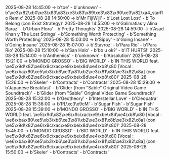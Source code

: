 2025-08-28 14:45:00 -> b'toe' - b'unknown' - b'\xe3\x82\xb0\xe3\x83\x83\xe3\x83\x89\xe3\x83\x90\xe3\x82\xa4_starRo Remix'
2025-08-28 14:50:00 -> b'Mr FijiWiji' - b'Lost Lost Lost' - b'To Belong (con Exist Strategy)'
2025-08-28 14:55:00 -> b'Galimatias y Alina Baraz' - b'Urban Flora' - b'Pretty Thoughts'
2025-08-28 14:59:00 -> b'Asad Khan y The Lost Strings' - b'Something Worth Protecting' - b'Something Worth Protecting'
2025-08-28 15:03:00 -> b'Sippy' - b'Going Insane' - b'Going Insane'
2025-08-28 15:07:00 -> b'Stavroz' - b'Para Rio' - b'Para Rio'
2025-08-28 15:10:00 -> b'San Holo' - b'bb u ok?' - b'IT HURTS!'
2025-08-28 15:14:00 -> b'Anthemics' - b'unknown' - b'Absolution'
2025-08-28 15:21:00 -> b'MONDO GROSSO' - b'BIG WORLD' - b'IN THIS WORLD feat. \xe5\x9d\x82\xe6\x9c\xac\xe9\xbe\x8d\xe4\xb8\x80 [Vocal : \xe6\xba\x80\xe5\xb3\xb6\xe3\x81\xb2\xe3\x81\x8b\xe3\x82\x8a] (con \xe5\x9d\x82\xe6\x9c\xac\xe9\xbe\x8d\xe4\xb8\x80)'
2025-08-28 15:26:00 -> b'Skeler' - b'Contracts' - b'Contracts'
2025-08-28 15:29:00 -> b'Japanese Breakfast' - b'Glider (from "Sable" Original Video Game Soundtrack)' - b'Glider (from "Sable" Original Video Game Soundtrack)'
2025-08-28 15:32:00 -> b'Geotheory' - b'Interstellar Love' - b'Cleopatra'
2025-08-28 15:36:00 -> b'PL\xc3\x9cM' - b'Sugar Fish' - b'Sugar Fish'
2025-08-28 15:39:00 -> b'MONDO GROSSO' - b'BIG WORLD' - b'IN THIS WORLD feat. \xe5\x9d\x82\xe6\x9c\xac\xe9\xbe\x8d\xe4\xb8\x80 [Vocal : \xe6\xba\x80\xe5\xb3\xb6\xe3\x81\xb2\xe3\x81\x8b\xe3\x82\x8a] (con \xe5\x9d\x82\xe6\x9c\xac\xe9\xbe\x8d\xe4\xb8\x80)'
2025-08-28 15:45:00 -> b'MONDO GROSSO' - b'BIG WORLD' - b'IN THIS WORLD feat. \xe5\x9d\x82\xe6\x9c\xac\xe9\xbe\x8d\xe4\xb8\x80 [Vocal : \xe6\xba\x80\xe5\xb3\xb6\xe3\x81\xb2\xe3\x81\x8b\xe3\x82\x8a] (con \xe5\x9d\x82\xe6\x9c\xac\xe9\xbe\x8d\xe4\xb8\x80)'
2025-08-28 15:50:00 -> b'Skeler' - b'Contracts' - b'Contracts'
